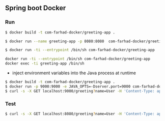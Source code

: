 ## Spring boot Docker

### Run

```sh
$ docker build -t com-farhad-docker/greeting-app .
```

```sh
$ docker run --name greeting-app -p 8080:8080  com-farhad-docker/greeting-app
```


```sh
$ docker run -ti --entrypoint /bin/sh com-farhad-docker/greeting-app
```

```sh
docker run -ti --entrypoint /bin/sh com-farhad-docker/greeting-app
docker exec -ti greeting-app /bin/sh
```

- inject environment variables into the Java process at runtime

```sh
$ docker build -t com-farhad-docker/greeting-app .
$ docker run -p 9000:9000 -e JAVA_OPTS=-Dserver.port=9000 com-farhad-docker/greeting-app
$ curl -s -X GET localhost:9000/greeting?name=User -H 'Content-Type: application/json'; echo
```

### Test

```sh
$ curl -s -X GET localhost:8080/greeting?name=User -H 'Content-Type: application/json'; echo
```
